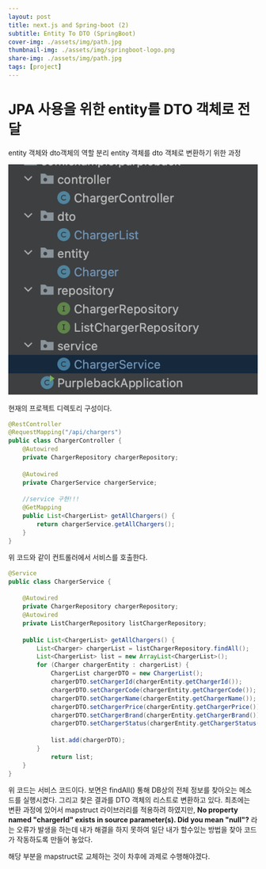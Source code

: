 ```yaml
---
layout: post
title: next.js and Spring-boot (2)
subtitle: Entity To DTO (SpringBoot)
cover-img: ./assets/img/path.jpg
thumbnail-img: ./assets/img/springboot-logo.png
share-img: ./assets/img/path.jpg
tags: [project]
---
```


# JPA 사용을 위한 entity를 DTO 객체로 전달

entity 객체와 dto객체의 역할 분리
entity 객체를 dto 객체로 변환하기 위한 과정

![Crepe](/assets/img/purplebackPJ/project%20dir%20set.png)

현재의 프로젝트 디렉토리 구성이다.

```java
@RestController
@RequestMapping("/api/chargers")
public class ChargerController {
    @Autowired
    private ChargerRepository chargerRepository;

    @Autowired
    private ChargerService chargerService;

    //service 구현!!!
    @GetMapping
    public List<ChargerList> getAllChargers() {
        return chargerService.getAllChargers();
    }
}
```

위 코드와 같이 컨트롤러에서 서비스를 호출한다.

```java
@Service
public class ChargerService {

    @Autowired
    private ChargerRepository chargerRepository;
    @Autowired
    private ListChargerRepository listChargerRepository;

    public List<ChargerList> getAllChargers() {
        List<Charger> chargerList = listChargerRepository.findAll();
        List<ChargerList> list = new ArrayList<ChargerList>();
        for (Charger chargerEntity : chargerList) {
            ChargerList chargerDTO = new ChargerList();
            chargerDTO.setChargerId(chargerEntity.getChargerId());
            chargerDTO.setChargerCode(chargerEntity.getChargerCode());
            chargerDTO.setChargerName(chargerEntity.getChargerName());
            chargerDTO.setChargerPrice(chargerEntity.getChargerPrice());
            chargerDTO.setChargerBrand(chargerEntity.getChargerBrand());
            chargerDTO.setChargerStatus(chargerEntity.getChargerStatus());

            list.add(chargerDTO);
        }
            return list;
    }
}
```
위 코드는 서비스 코드이다. 보면은 findAll() 통해 DB상의 전체 정보를 찾아오는 메소드를 실행시켰다. 그리고 찾은 결과를 DTO 객체의 리스트로 변환하고 있다.
최초에는 변환 과정에 있어서 mapstruct 라이브러리를 적용하려 하였지만, 
**__No property named "chargerId" exists in source parameter(s). Did you mean "null"?__**
라는 오류가 발생을 하는데 내가 해결을 하지 못하여 일단 내가 할수있는 방법을 찾아 코드가 작동하도록 만들어 놓았다.

해당 부분을 mapstruct로 교체하는 것이 차후에 과제로 수행해야겠다.
